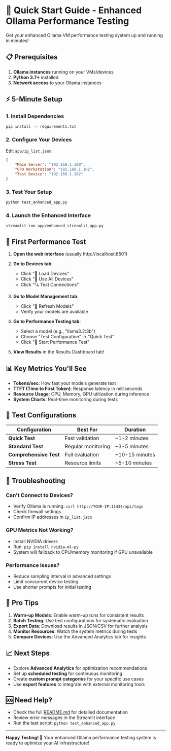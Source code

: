 # 🚀 Quick Start Guide - Enhanced Ollama Performance Testing

Get your enhanced Ollama VM performance testing system up and running in minutes!

## 📋 Prerequisites

1. **Ollama instances** running on your VMs/devices
2. **Python 3.7+** installed
3. **Network access** to your Ollama instances

## ⚡ 5-Minute Setup

### 1. Install Dependencies
```bash
pip install -r requirements.txt
```

### 2. Configure Your Devices
Edit `app/ip_list.json`:
```json
{
    "Main Server": "192.168.1.100",
    "GPU Workstation": "192.168.1.101", 
    "Test Device": "192.168.1.102"
}
```

### 3. Test Your Setup
```bash
python test_enhanced_app.py
```

### 4. Launch the Enhanced Interface
```bash
streamlit run app/enhanced_streamlit_app.py
```

## 🎯 First Performance Test

1. **Open the web interface** (usually http://localhost:8501)

2. **Go to Devices tab**:
   - Click "🔄 Load Devices"
   - Click "🎯 Use All Devices" 
   - Click "🔍 Test Connections"

3. **Go to Model Management tab**:
   - Click "🔄 Refresh Models"
   - Verify your models are available

4. **Go to Performance Testing tab**:
   - Select a model (e.g., "llama3.2:3b")
   - Choose "Test Configuration" → "Quick Test"
   - Click "🚀 Start Performance Test"

5. **View Results** in the Results Dashboard tab!

## 📊 Key Metrics You'll See

- **Tokens/sec**: How fast your models generate text
- **TTFT (Time to First Token)**: Response latency in milliseconds  
- **Resource Usage**: CPU, Memory, GPU utilization during inference
- **System Charts**: Real-time monitoring during tests

## 🎨 Test Configurations

| Configuration | Best For | Duration |
|---------------|----------|----------|
| **Quick Test** | Fast validation | ~1-2 minutes |
| **Standard Test** | Regular monitoring | ~3-5 minutes |
| **Comprehensive Test** | Full evaluation | ~10-15 minutes |
| **Stress Test** | Resource limits | ~5-10 minutes |

## 🔧 Troubleshooting

### Can't Connect to Devices?
- Verify Ollama is running: `curl http://YOUR-IP:11434/api/tags`
- Check firewall settings
- Confirm IP addresses in `ip_list.json`

### GPU Metrics Not Working?
- Install NVIDIA drivers
- Run: `pip install nvidia-ml-py`
- System will fallback to CPU/memory monitoring if GPU unavailable

### Performance Issues?
- Reduce sampling interval in advanced settings
- Limit concurrent device testing
- Use shorter prompts for initial testing

## 🚀 Pro Tips

1. **Warm-up Models**: Enable warm-up runs for consistent results
2. **Batch Testing**: Use test configurations for systematic evaluation  
3. **Export Data**: Download results in JSON/CSV for further analysis
4. **Monitor Resources**: Watch the system metrics during tests
5. **Compare Devices**: Use the Advanced Analytics tab for insights

## 📈 Next Steps

- Explore **Advanced Analytics** for optimization recommendations
- Set up **scheduled testing** for continuous monitoring
- Create **custom prompt categories** for your specific use cases
- Use **export features** to integrate with external monitoring tools

## 🆘 Need Help?

- Check the full [README.md](README.md) for detailed documentation
- Review error messages in the Streamlit interface
- Run the test script: `python test_enhanced_app.py`

---

**Happy Testing! 🎉** Your enhanced Ollama performance testing system is ready to optimize your AI infrastructure! 
